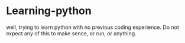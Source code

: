 Learning-python
===============

well, trying to learn python with no previous coding experience.
Do not expect any of this to make sence, or run, or anything.
